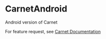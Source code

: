 # CarnetAndroid

Android version of Carnet

For feature request, see [Carnet Documentation](../../../CarnetDocumentation)


